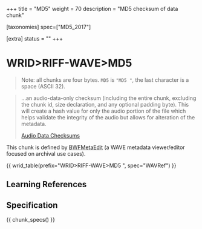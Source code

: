 +++
title = "MD5"
weight = 70
description = "MD5 checksum of data chunk"

[taxonomies]
spec=["MD5_2017"]

[extra]
status = ""
+++

# WRID>RIFF-WAVE>MD5

> Note: all chunks are four bytes. `MD5` is `"MD5 "`, the last character is a space (ASCII 32).

> ...an audio-data-only checksum (including the entire <data> chunk, excluding the chunk id, size declaration, and any optional padding byte). This will create a hash value for only the audio portion of the file which helps validate the integrity of the audio but allows for alteration of the metadata.
>
> [Audio Data Checksums](https://mediaarea.net/BWFMetaEdit/md5)

This chunk is defined by [BWFMetaEdit](https://mediaarea.net/BWFMetaEdit/) (a WAVE metadata viewer/editor focused on archival use cases). 

{{ wrid_table(prefix="WRID>RIFF-WAVE>MD5 ", spec="WAVRef") }}

## Learning References

## Specification

{{ chunk_specs() }}

